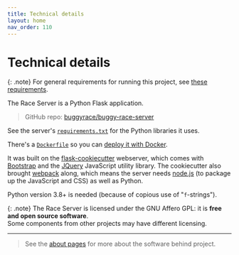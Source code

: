 ```yaml
---
title: Technical details
layout: home
nav_order: 110
---
```



# Technical details

{: .note}
For general requirements for running this project, see
[these requirements](overview/requirements).

The Race Server is a Python Flask application.

> GitHub repo: [buggyrace/buggy-race-server](https://github.com/buggyrace/buggy-race-server)

See the server's
[`requirements.txt`](https://github.com/buggyrace/buggy-race-server/blob/main/requirements.txt)
for the Python libraries it uses.

There's a [`Dockerfile`](https://github.com/buggyrace/buggy-race-server/blob/main/Dockerfile)
so you can [deploy it with Docker](../hosting/self-hosting).

It was built on the
[flask-cookiecutter](https://github.com/cookiecutter-flask/cookiecutter-flask)
webserver, which comes with [Bootstrap](https://getbootstrap.com) and the
[JQuery](https://jquery.com) JavaScript utility library. The cookiecutter
also brought [webpack](https://webpack.js.org) along, which means the server
needs [node.js](https://nodejs.org/en) (to package up the JavaScript and CSS)
as well as Python.

Python version 3.8+ is needed (because of copious use of "`f`-strings").

{: .note}
The Race Server is licensed under the GNU Affero GPL: it is **free and open
source software**.  
Some components from other projects may have different licensing.

---
> See the [about pages](about/software) for more about the software behind
> project.

